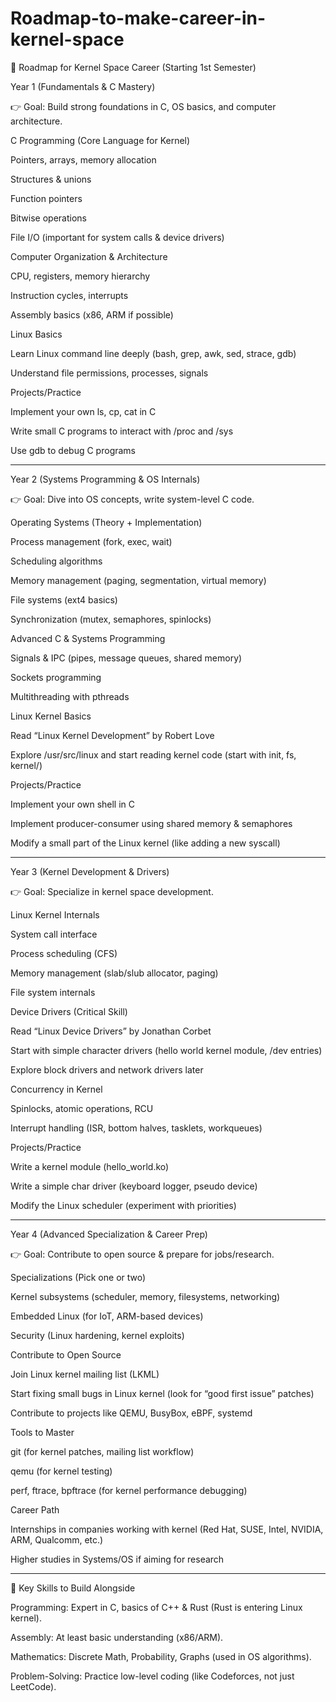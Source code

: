 # Roadmap-to-make-career-in-kernel-space
📍 Roadmap for Kernel Space Career (Starting 1st Semester)

Year 1 (Fundamentals & C Mastery)

👉 Goal: Build strong foundations in C, OS basics, and computer architecture.

C Programming (Core Language for Kernel)

Pointers, arrays, memory allocation

Structures & unions

Function pointers

Bitwise operations

File I/O (important for system calls & device drivers)


Computer Organization & Architecture

CPU, registers, memory hierarchy

Instruction cycles, interrupts

Assembly basics (x86, ARM if possible)


Linux Basics

Learn Linux command line deeply (bash, grep, awk, sed, strace, gdb)

Understand file permissions, processes, signals


Projects/Practice

Implement your own ls, cp, cat in C

Write small C programs to interact with /proc and /sys

Use gdb to debug C programs




---

Year 2 (Systems Programming & OS Internals)

👉 Goal: Dive into OS concepts, write system-level C code.

Operating Systems (Theory + Implementation)

Process management (fork, exec, wait)

Scheduling algorithms

Memory management (paging, segmentation, virtual memory)

File systems (ext4 basics)

Synchronization (mutex, semaphores, spinlocks)


Advanced C & Systems Programming

Signals & IPC (pipes, message queues, shared memory)

Sockets programming

Multithreading with pthreads


Linux Kernel Basics

Read “Linux Kernel Development” by Robert Love

Explore /usr/src/linux and start reading kernel code (start with init, fs, kernel/)


Projects/Practice

Implement your own shell in C

Implement producer-consumer using shared memory & semaphores

Modify a small part of the Linux kernel (like adding a new syscall)




---

Year 3 (Kernel Development & Drivers)

👉 Goal: Specialize in kernel space development.

Linux Kernel Internals

System call interface

Process scheduling (CFS)

Memory management (slab/slub allocator, paging)

File system internals


Device Drivers (Critical Skill)

Read “Linux Device Drivers” by Jonathan Corbet

Start with simple character drivers (hello world kernel module, /dev entries)

Explore block drivers and network drivers later


Concurrency in Kernel

Spinlocks, atomic operations, RCU

Interrupt handling (ISR, bottom halves, tasklets, workqueues)


Projects/Practice

Write a kernel module (hello_world.ko)

Write a simple char driver (keyboard logger, pseudo device)

Modify the Linux scheduler (experiment with priorities)




---

Year 4 (Advanced Specialization & Career Prep)

👉 Goal: Contribute to open source & prepare for jobs/research.

Specializations (Pick one or two)

Kernel subsystems (scheduler, memory, filesystems, networking)

Embedded Linux (for IoT, ARM-based devices)

Security (Linux hardening, kernel exploits)


Contribute to Open Source

Join Linux kernel mailing list (LKML)

Start fixing small bugs in Linux kernel (look for “good first issue” patches)

Contribute to projects like QEMU, BusyBox, eBPF, systemd


Tools to Master

git (for kernel patches, mailing list workflow)

qemu (for kernel testing)

perf, ftrace, bpftrace (for kernel performance debugging)


Career Path

Internships in companies working with kernel (Red Hat, SUSE, Intel, NVIDIA, ARM, Qualcomm, etc.)

Higher studies in Systems/OS if aiming for research




---

🔑 Key Skills to Build Alongside

Programming: Expert in C, basics of C++ & Rust (Rust is entering Linux kernel).

Assembly: At least basic understanding (x86/ARM).

Mathematics: Discrete Math, Probability, Graphs (used in OS algorithms).

Problem-Solving: Practice low-level coding (like Codeforces, not just LeetCode).

